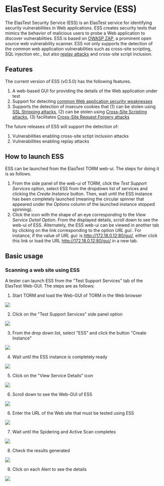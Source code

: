# ElasTest Security Service (ESS)

The ElasTest Security Service (ESS) is an ElasTest service for identifying security vulnerabilities in Web applications. ESS creates security tests that mimics the behavior of malicious users to probe a Web application to discover vulnerabilities. ESS is based on [OWASP ZAP](https://www.owasp.org/index.php/OWASP_Zed_Attack_Proxy_Project), a prominent open source web vulnerability scanner. ESS not only supports the detection of the common web application vulnerabilities such as cross-site scripting, SQL injection etc., but also [replay attacks](https://pdfs.semanticscholar.org/270c/cf24e8be8421515f5121600f248e841f424d.pdf?_ga=2.125276362.151869347.1515086898-1552517986.1515086898) and cross-site script inclusion.

## Features
The current version of ESS (v0.5.0) has the following features.
1. A web-based GUI for providing the details of the Web application under test
2. Support for detecting [common Web application security weaknesses](https://www.owasp.org/index.php/Top_10-2017_Top_10)
2. Supports the detection of insecure cookies that (1) can be stolen using [SSL Stripping attacks](https://paladion.net/ssl-stripping-revisiting-http-downgrading-attacks/), (2) can be stolen using [Cross-Site Scripting attacks](https://en.wikipedia.org/wiki/Cross-site_scripting), (3) facilitates [Cross-Site Request Forgery attacks](https://en.wikipedia.org/wiki/Cross-site_request_forgery)

The future releases of ESS will support the detection of:
1. Vulnerabilities enabling cross-site sctipt inclusion attacks
2. Vulnerabilities enabling replay attacks

## How to launch ESS

ESS can be launched from the ElasTest TORM web-ui. The steps for doing it is as follows.
1. From the side panel of the web-ui of TORM, click the _Test Support Services_ option, select ESS from the dropdown list of services and clicking the _Create Instance_ button. Then, wait until the ESS instance has been completely launched (meaning the circular spinner that appeared under the _Options_ column of the launched instance stopped spinning).
2. Click the icon with the shape of an eye corresponding to the _View Service Detail Option_. From the displayed details, scroll down to see the web-ui of ESS. Alternately, the ESS web-ui can be viewed in another tab by clicking on the link corresponding to the option _URL gui:_. For instance, if the value of _URL gui:_ is http://172.18.0.12:80/gui/, either click this link or load the URL http://172.18.0.12:80/gui/ in a new tab.

## Basic usage
### Scanning a web site using ESS
A tester can launch ESS from the "Test Support Services" tab of the ElasTest Web-GUI. The steps are as follows:
1. Start TORM and load the Web-GUI of TORM in the Web browser

![][TORM GUI]

2. Click on the "Test Support Services" side panel option

![][Click TSS]

3. From the drop down list, select "ESS" and click the button "Create Instance"

![][Launch ESS]

4. Wait until the ESS instance is completely ready

![][Load ESS]

5. Click on the "View Service Details" icon

![][View Details]

6. Scroll down to see the Web-GUI of ESS

![][ESS GUI]

6. Enter the URL of the Web site that must be tested using ESS

![][Enter SUT URL]

7. Wait until the Spidering and Active Scan completes

![][ESS Progress]

8. Check the results generated

![][ESS Results]

9. Click on each Alert to see the details

![][Result Details]


[TORM GUI]: https://i.imgur.com/WYUlN2G.png
[Click TSS]: https://i.imgur.com/ZB8G0Kv.png
[Launch ESS]: https://i.imgur.com/OAQxRpA.png
[Load ESS]: https://i.imgur.com/ejDpBn8.png
[View Details]: https://i.imgur.com/9rSYw8F.png
[ESS GUI]: https://i.imgur.com/WYUlN2G.png
[Enter SUT URL]: https://i.imgur.com/5E063n4.png
[ESS Progress]: https://i.imgur.com/m0jrUMV.png
[ESS Results]: https://i.imgur.com/ylpAUUJ.png
[Result Details]: https://i.imgur.com/SQli10g.png

